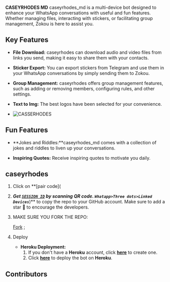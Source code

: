 **CASEYRHODES MD**
caseyrhodes_md is a multi-device bot designed to enhance your WhatsApp conversations with useful and fun features. Whether managing files, interacting with stickers, or facilitating group management, Zokou is here to assist you.

## Key Features

- **File Download:** caseyrhodes can download audio and video files from links you send, making it easy to share them with your contacts.

- **Sticker Export:** You can export stickers from Telegram and use them in your WhatsApp conversations by simply sending them to Zokou.

- **Group Management:** caseyrhodes offers group management features, such as adding or removing members, configuring rules, and other settings.

- **Text to Img:** The best logos have been selected for your convenience.

- ![CASSERHODES](https://github.com/user-attachments/assets/3206b753-58db-406c-868e-f41411339f77)


## Fun Features
 
- **Jokes and Riddles:**caseyrhodes_md comes with a collection of jokes and riddles to liven up your conversations.

- **Inspiring Quotes:** Receive inspiring quotes to motivate you daily.

## caseyrhodes

1. Click on **[pair code](
1. ***Get [`SESSION ID`](https://yobih-bot-session-1.onrender.com/)  by scanning QR code. `Whatapp>Three dots>Linked Devices`***)** to copy the repo to your GitHub account. Make sure to add a star 🌟 to encourage the developers.

2. MAKE SURE YOU FORK THE REPO: 

   [Fork](https://github.com/Caseyrhodes01/Caseyrhodes-_md) ; <br>


4. Deploy
   - **Heroku Deployment:**
     1. If you don't have a **Heroku** account, click [**here**](https://id.heroku.com/login) to create one.
     2. Click [**here**](https://dashboard.heroku.com/new?template=https://github.com/Luffy2ndAccount/Zokou-english-v) to deploy the bot on **Heroku**.

## Contributors

